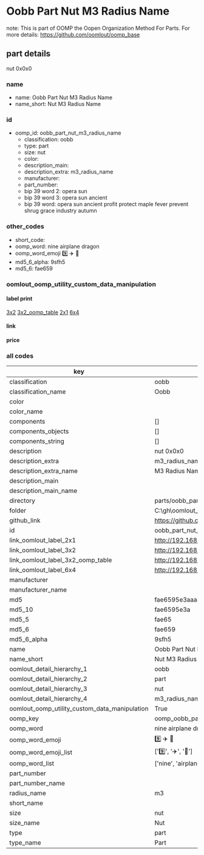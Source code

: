 # Oobb Part Nut M3 Radius Name  

note: This is part of OOMP the Oopen Organization Method For Parts. For more details: https://github.com/oomlout/oomp_base

##  part details
  



nut 0x0x0



### name
* name: Oobb Part Nut M3 Radius Name
* name_short: Nut M3 Radius Name
### id
* oomp_id: oobb_part_nut_m3_radius_name
  * classification: oobb
  * type: part
  * size: nut
  * color: 
  * description_main: 
  * description_extra: m3_radius_name
  * manufacturer: 
  * part_number: 
  * bip 39 word 2: opera sun
  * bip 39 word 3: opera sun ancient
  * bip 39 word: opera sun ancient profit protect maple fever prevent shrug grace industry autumn

### other_codes
* short_code: 
* oomp_word: nine airplane dragon
* oomp_word_emoji :nine: :airplane: :dragon:
* md5_6_alpha: 9sfh5
* md5_6: fae659






### oomlout_oomp_utility_custom_data_manipulation
#### label print
[3x2](http://192.168.1.245:1112/?label=oomp%209sfh5)
[3x2_oomp_table](http://192.168.1.108:1112/?label=oomp%209sfh5)
[2x1](http://192.168.1.242:1112/?label=oomp%209sfh5)
[6x4](http://192.168.1.55:1112/?label=oomp%209sfh5)    

#### link

                              

#### price







### all codes 
| key | value |  
| --- | --- |  
| classification | oobb |  
| classification_name | Oobb |  
| color |  |  
| color_name |  |  
| components | [] |  
| components_objects | [] |  
| components_string | [] |  
| description | nut 0x0x0 |  
| description_extra | m3_radius_name |  
| description_extra_name | M3 Radius Name |  
| description_main |  |  
| description_main_name |  |  
| directory | parts/oobb_part_nut_m3_radius_name |  
| folder | C:\gh\oomlout_oobb_version_4_generated_parts\parts\oobb_part_nut_m3_radius_name |  
| github_link | https://github.com/oomlout/oomlout_oomp_part_src/tree/main/parts/oobb_part_nut_m3_radius_name |  
| id | oobb_part_nut_m3_radius_name |  
| link_oomlout_label_2x1 | http://192.168.1.242:1112/?label=oomp%209sfh5 |  
| link_oomlout_label_3x2 | http://192.168.1.245:1112/?label=oomp%209sfh5 |  
| link_oomlout_label_3x2_oomp_table | http://192.168.1.108:1112/?label=oomp%209sfh5 |  
| link_oomlout_label_6x4 | http://192.168.1.55:1112/?label=oomp%209sfh5 |  
| manufacturer |  |  
| manufacturer_name |  |  
| md5 | fae6595e3aaa4aae1e565abc113654da |  
| md5_10 | fae6595e3a |  
| md5_5 | fae65 |  
| md5_6 | fae659 |  
| md5_6_alpha | 9sfh5 |  
| name | Oobb Part Nut M3 Radius Name |  
| name_short | Nut M3 Radius Name |  
| oomlout_detail_hierarchy_1 | oobb |  
| oomlout_detail_hierarchy_2 | part |  
| oomlout_detail_hierarchy_3 | nut |  
| oomlout_detail_hierarchy_4 | m3_radius_name |  
| oomlout_oomp_utility_custom_data_manipulation | True |  
| oomp_key | oomp_oobb_part_nut_m3_radius_name |  
| oomp_word | nine airplane dragon |  
| oomp_word_emoji | :nine: :airplane: :dragon: |  
| oomp_word_emoji_list | [':nine:', ':airplane:', ':dragon:'] |  
| oomp_word_list | ['nine', 'airplane', 'dragon'] |  
| part_number |  |  
| part_number_name |  |  
| radius_name | m3 |  
| short_name |  |  
| size | nut |  
| size_name | Nut |  
| type | part |  
| type_name | Part |  
